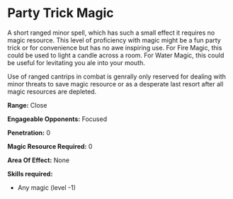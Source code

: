 # Party Trick Magic

A short ranged minor spell, which has such a small effect it requires no magic resource. This level of proficiency with magic might be a fun party trick or for convenience but has no awe inspiring use. For Fire Magic, this could be used to light a candle across a room. For Water Magic, this could be useful for levitating you ale into your mouth.

Use of ranged cantrips in combat is genrally only reserved for dealing with minor threats to save magic resource or as a desperate last resort after all magic resources are depleted.

**Range:** Close

**Engageable Opponents:**  Focused

**Penetration:** 0

**Magic Resource Required:** 0

**Area Of Effect:** None

**Skills required:**

- Any magic (level -1)
